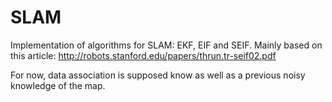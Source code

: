 # SLAM

Implementation of algorithms for SLAM: EKF, EIF and SEIF.
Mainly based on this article:
http://robots.stanford.edu/papers/thrun.tr-seif02.pdf

For now, data association is supposed know as well as a previous noisy knowledge of the map.
